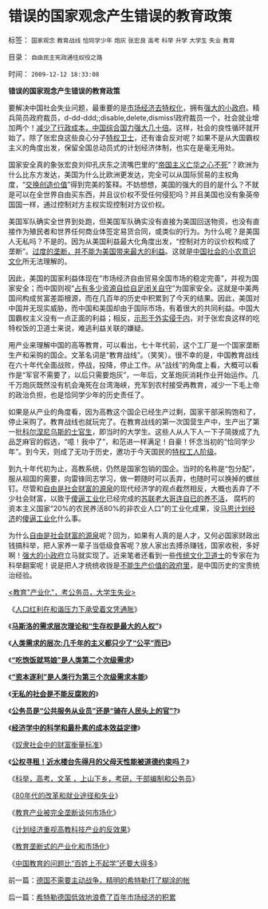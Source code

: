 # 错误的国家观念产生错误的教育政策

标签： `国家观念` `教育战线` `恰同学少年` `炮灰` `张宏良` `高考` `科举` `升学` `大学生` `失业` `教育` 

目录： `自由民主宪政通往奴役之路`

时间： `2009-12-12 18:33:08`

**错误的国家观念产生错误的教育政策**

要解决中国社会失业问题，最重要的是[市场经济去特权化](../../../2009/7/19/市场经济去特权化中国经济唯一的出路.md)，拥有[强大的小政府](../../../2008/5/18/小政府，并不是弱小的政府.md)。精兵简员政府裁员，d-dd-ddd;;disable,delete,dismiss!政府裁员一个，社会就业增加两个！[减少了行政成本，中国综合国力强大几十倍](../../../2009/7/13/为什么减少行政成本就是增强国力.md)。这样，社会的良性循环就开始了。除了张宏良这些良心分子[特权卫士](../../../2009/7/16/自我标榜最爱国的左派只不过腐败的特权卫士.md)，还有谁会反对呢？如果不是从大国霸权主义的角度出发，保留全国总动员式的计划经济体制，也实在是毫无用处。

国家安全真的象张宏良刘仰孔庆东之流嘴巴里的“[帝国主义亡华之心不死](http://blog.sina.com.cn/s/blog_5563a64d0100ewq3.html)”？欧洲为什么比东方发达，美国为什么比欧洲更发达，完全可以从国际贸易的主权角度，“[交换创造价值](../../../2008/8/25/价值守恒定律：交换决定价值，政府采购与泡沫GDP.md)”得到完美的筌释。不妨想想，美国的强大的目的是什么？不就是可以在全世界自由买东西，并且议价权不受任何侵犯吗？并且美国也没有象英帝国国一样，通过控制对方主权实现控制对方议价权。

美国军队确实全世界到处跑，但美国军队确实没有直接为美国回送物资，也没有直接作为殖民者和世界任何商业体签定易货合同，或类似的行为。为什么呢？是美国人无私吗？不是的。因为从美国利益最大化角度出发，“控制对方的议价权构成了垄断”。[过度的垄断，并不能为美国带来最大的利益](../../../2009/9/15/过度垄断反而会降低利润.md)。这就是[中国社会的小农意识文化](../../../2009/11/14/小奴意识缔造了中国传统文化.md)所无法理解的。

因此，美国的国家利益体现在“市场经济自由贸易全国市场的稳定完善”，并视为国家安全；而中国则视“[占有多少资源自给自足闭关自守](../../../2008/11/24/中国150年来失败根本原因.md)”为国家安全。这就是中美两国间构成贫富差距根源，而在几百年的历史中积累到了今天的结果。因此，美国对中国并无现实威胁，而中国和美国却由于国际市场，有着很大的共同利益。中国大国霸权主义没有一点正面的利益；相反，[示形于外实侵于内](../../../2009/9/28/示形于外实侵于内的爱国道德明星.md)，对于张宏良这样的吃特权饭的卫道士来说，难逃利益关联的嫌疑。

用产业来理解中国的高等教育，可以看出，七十年代前，这个工厂是一个国家垄断生产和采购的国企。文革名词是“教育战线”。（笑笑）。很不幸的是，中国教育战线在六十年代全面战败，停战，投降，停止工作。从“战线”的角度上看，大概可以看作是“军官不需要了，以后只需要炮灰”，一年后，文革炮灰消耗作业开始运作。几千万炮灰既然没有机会淹死在台湾海峡，充军到农村接受再教育，减少一下毛上帝的政治负担，也是恰同学少年的历史责任了。

如果是从产业的角度看，因为高教这个国企已经生产过剩，国家干部采购饱和了，停止采购了。教育战线也就玩完了。在教育战线的第一次国营生产中，生产出了第一批[科尔涅尼乌斯的士官生](../../../2009/8/5/罗马独裁官科尔涅尼乌斯.苏拉和他的近卫军.md)，即当时的大学生。这些人从人下人一下子简拨成了九品芝麻官的假选，“噫！我中了”，和范进一样满足！自豪！怀念当初的“恰同学少年”。到今天，则成了无功于历史，邀功于今天国民的[特权工人阶级](../../../2009/7/30/身享特权不感恩来不知福.md)。

到九十年代初为止，高教系统，仍然是国家包销的国企。当时的名称是“包分配”，服从祖国的需要，向雷锋同志学习，做一颗随时可以丢弃，也随时可以换掉的螺丝钉。尽管和[自由是社会财富的源泉](../../../2009/6/26/自由是社会财富生产的源泉，左派注定是乌托邦.md)的现代经济学的观点截然相反，大概也丢弃了不少社会财富，以致于[傻逼工业化](../../../2009/8/2/工业化一定创造价值吗.md)已经完成的[苏联老大哥连自已的养不活](../../../2009/8/3/工业化后靠小弟养活的苏联老大哥.md)， 腐朽的资本主义国家“20%的农民养活80%的非农业人口”的工业化成果，没[马恩计划经济](../../../2009/6/25/马恩主义德国社会构想的缺陷在计划经济.md)的[傻逼工业化](../../../2009/8/2/工业化一定创造价值吗.md)什么事。

为什么[自由是社会财富的源泉](../../../2009/6/26/自由是社会财富生产的源泉，左派注定是乌托邦.md)呢？回为，如果有人真的是人才，又何必国家财政出钱搞科举，把人家养一辈子当低级食客呢？放人家出去搏杀赚钱，国家收税，多好啊！[强大的小政府](../../../2008/5/18/小政府，并不是弱小的政府.md)立马就实现了。近来笔者还看到一些[传统文化卫道士](../../../2008/7/29/个人主义思想被阉割更多来自民间“传统文化”.md)的专家在为科举翻案呢！说是把人才统统收拢是[不能生产价值的政府里](../../../2009/1/22/计划经济和市场经济中的生产者角色差异.md)，是中国历史的宝贵统治经验。

[<教育"产业化"，考公务员，大学生失业>](../../../2009/1/30/教育产业化，考公务员，大学生失业.md)

《[人口红利在和谐压力下承受着文凭通胀](../../../2008/11/26/人口红利在和谐压力下承受着文凭通胀.md)》

《[**马斯洛的需求层次理论和“生存权是最大的人权”**](../../../2009/11/8/马斯洛的需求层次理论和“生存权是最大的人权”.md)》

《[**人类需求的层次:几千年的主义都只少了“公平”而已**](../../../2009/11/8/人类第二个次级需求是“公平”.md)》

《[**“吃饱饭就骂娘”是人类第二个次级需求**](../../../2009/11/8/“吃饱饭就骂娘”是人类第二个次级需求.md)》

《[**“资本逐利”是人类行为第三个次级需求本能**](../../../2009/11/9/“资本逐利”是人类行为第三个次级需求本能.md)》

《[**无私的社会是不能反腐败的**](../../../2009/12/5/无私的社会是不能反腐败的.md)》

《[**公务员是“公共服务从业员”还是“骑在人民头上的官”?**](../../../2009/12/6/公务员，即公共服务从业员.md)》

《[**经济学中的科学和最朴素的成本效益定律**](../../../2009/12/7/经济学中的科学和最朴素的成本效益定律.md)》

《[奴隶社会中的财富衡量标准](../../../2009/12/8/奴隶社会中的财富衡量标准.md)》

《[**公权寻租！近水楼台先得月的父母天性能被道德约束吗？**](../../../2009/12/9/父母天性能被道德约束吗？.md)》

《[科举，高考，文革 ，上山下乡，考研，干部编制和公务员](../../../2009/12/9/现代科举之高考、国考、公务员和考研.md)》

《[80年代的改革和就业途径和失业](../../../2009/12/10/80年代的改革和就业途径和失业.md)》

《[教育产业被完全垄断谈何市场化](../../../2009/12/10/教育产业被完全垄断谈何市场化.md)》

《[计划经济重视高教科技产业的反效果](../../../2009/12/10/计划经济重视高教科技产业的反效果.md)》

《[教育垄断式的产业化和市场化](../../../2009/12/11/教育垄断式的产业化和市场化.md)》

《[中国教育的问题比“百姓上不起学”还要大得多](../../../2009/12/12/比“百姓上不起学”严重得多.md)》



前一篇：[德国不需要主动战争，精明的希特勒打了糊涂的帐](../../../2009/12/12/德国不需要主动战争，精明的希特勒打了糊涂的帐.md)

后一篇：[希特勒德国低效地浪费了百年市场经济的积累](../../../2009/12/13/希特勒德国低效地浪费了百年市场经济的积累.md)